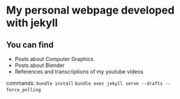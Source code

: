 # My personal webpage developed with jekyll


## You can find 
- Posts about Computer Graphics
- Posts about Blender
- References and transcriptions of my youtube videos 

commands:
`bundle install`
`bundle exec jekyll serve --drafts --force_polling`
``
``
``
``
